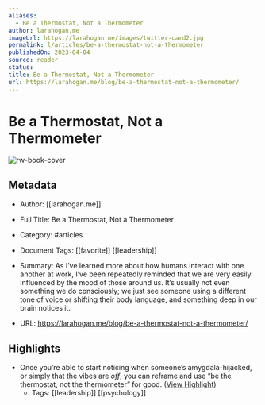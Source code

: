 ```yaml
---
aliases:
  - Be a Thermostat, Not a Thermometer
author: larahogan.me
imageUrl: https://larahogan.me/images/twitter-card2.jpg
permalink: l/articles/be-a-thermostat-not-a-thermometer
publishedOn: 2023-04-04
source: reader
status: 
title: Be a Thermostat, Not a Thermometer
url: https://larahogan.me/blog/be-a-thermostat-not-a-thermometer/
---
```

# Be a Thermostat, Not a Thermometer

![rw-book-cover](https://larahogan.me/images/twitter-card2.jpg)

## Metadata

- Author: [[larahogan.me]]
- Full Title: Be a Thermostat, Not a Thermometer
- Category: #articles
- Document Tags: [[favorite]] [[leadership]]
- Summary: As I’ve learned more about how humans interact with one another at work, I’ve been repeatedly reminded that we are very easily influenced by the mood of those around us. It’s usually not even something we do consciously; we just see someone using a different tone of voice or shifting their body language, and something deep in our brain notices it.

- URL: https://larahogan.me/blog/be-a-thermostat-not-a-thermometer/

## Highlights

- Once you’re able to start noticing when someone’s amygdala-hijacked, or simply that the vibes are _off_, you can reframe and use “be the thermostat, not the thermometer” for good. ([View Highlight](https://read.readwise.io/read/01h2akftgbzc24vmq99eh90v8v))
    - Tags: [[leadership]] [[psychology]]
